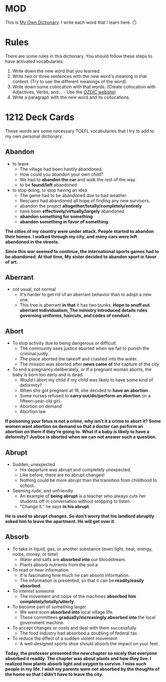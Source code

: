 # MOD

This is [My Own Dictionary](https://www.youtube.com/watch?v=iNhZnH9bQLc&t=609s). I write each word that I learn here. 😶

# Rules

There are some rules in this dictionary. You should follow these steps to have activated vocabularies:

1. Write down the new word that you learned.
2. Write two or three sentences with the new word's meaning in that context. (Try to use the different meanings of the word)
3. Write down some collocation with that words. (Create collocation with Adjectives, Verbs, and... - Use the [OZDIC website](https://ozdic.com/))
4. Write a paragraph with the new word and its collocations.

# 1212 Deck Cards

These words are some necessary TOEFL vocabularies that I try to add to my own personal dictionary.

## Abandon

- to leave
    - The village had been hastily abandoned.
    - How could you abandon your own child?
    - We had to **abandon the car** and walk the rest of the way.
    - to be **found/left** abandoned
- to stop doing, to stop having an idea
    - The game had to be abandoned due to bad weather.
    - Rescuers had abandoned all hope of finding any new survivors.
    - abandon the project **altogether/totally/completely/entirely**
    - have been **effectively/virtually/largely** abandoned
    - **abandon something for something**
    - **abandon something in favor of something**

**The cities of my country were under attack. People started to abandon their homes. I walked through my city, and many cars were left abandoned in the streets.**

**Since this war seemed to continue, the international sports games had to be abandoned. At that time, My sister decided to abandon sport in favor of art.**

## Aberrant

- not usual, not normal
	- It's harder to get rid of an aberrant behavior than to adopt a new one.
	- This tree is aberrant **in that** it has two trunks.
**Hope to snuff out aberrant individualism, The ministry introduced details rules governing uniforms, haircuts, and codes of conduct.**

## Abort

- To stop activity due to being dangerous or difficult.
	- The community sees justice aborted when we fail to punish the criminal justly. 
	- The place aborted the takeoff and crashed into the water.
	- The mission was aborted after **news came of** the capture of the city.
- To end a pregnancy deliberately, or If a pregnant woman aborts, the baby is born too early and is dead.
	- Would I abort my child if my child was likely to have some kind of deformity?
	- When she got pregnant at 16, she decided to **have an abortion** .
	- Some nurses refused to **carry out/do/perform an abortion** on a fifteen-year-old girl.
	- Abortion on demand
	- Abortion law

**If poisoning your fetus is not a crime, why isn't it a crime to abort it? Some women want abortion on demand so that a doctor can perform an abortion on them if they're going to. What if a baby is likely to have a deformity? Justice is aborted when we can not answer such a question.**

## Abrupt

- Sudden, unexpected
	- His departure was abrupt and completely unexpected.
	- Like before, there are no abrupt changes!
	- Nothing could be more abrupt than the transition from childhood to school.
- Seeming rude, and unfriendly
	- An example of **being abrupt** is a teacher who always cuts her students off in conversation without stopping to listen.
	- "Change it." he says **in his abrupt**.

**He is used to abrupt changes. So don't worry that his landlord abruptly asked him to leave the apartment. He will get over it.** 

## Absorb

- To take in liquid, gas, or another substance (even light, heat, energy, noise, money, or time)
	- Water and salts are **absorbed into** our bloodstream.
	- Plants absorb nutrients from the soil.a
- To read or hear information
	- It is fascinating how much he can absorb information. 
	- The information is presented, so that it can be **readily/easily absorbed**.
- To interest someone
	- The movement and noise of the machines **absorbed him completely/totally/utterly**.
- To become part of something larger
	- We were soon **absorbed into** local village life.
	- These committees **gradually/increasingly absorbed into** the local government machine.
-  To accept changes or costs and deal with them successfully
	- The food industry had absorbed a doubling of federal tax.
-  To reduce the effect of a sudden violent movement
	-  A well-designed sports shoe should absorb the impact on your feet.

**Today, the professor presented the new chapter so nicely that everyone absorbed it readily. The chapter was about plants and how they live. I realized how plants absorb light and oxygen to survive. I miss such people in my life. I wish my parents were not absorbed by the thoughts of the home so that I didn't have to leave the city.**